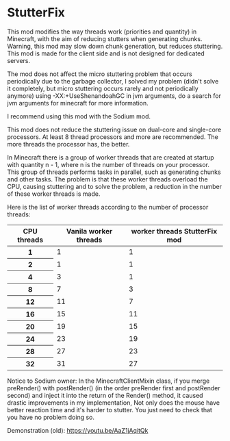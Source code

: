 # StutterFix
This mod modifies the way threads work (priorities and quantity) in Minecraft, with the aim of reducing stutters when generating chunks. Warning, this mod may slow down chunk generation, but reduces stuttering. This mod is made for the client side and is not designed for dedicated servers.

The mod does not affect the micro stuttering problem that occurs periodically due to the garbage collector, I solved my problem (didn't solve it completely, but micro stuttering occurs rarely and not periodically anymore) using -XX:+UseShenandoahGC in jvm arguments, do a search for jvm arguments for minecraft for more information.

I recommend using this mod with the Sodium mod.

This mod does not reduce the stuttering issue on dual-core and single-core processors. At least 8 thread processors and more are recommended. The more threads the processor has, the better.

In Minecraft there is a group of worker threads that are created at startup with quantity n - 1, where n is the number of threads on your processor. This group of threads performs tasks in parallel, such as generating chunks and other tasks.
The problem is that these worker threads overload the CPU, causing stuttering and to solve the problem, a reduction in the number of these worker threads is made.

Here is the list of worker threads according to the number of processor threads:

<table class="table">
  <thead>
    <tr>
      <th scope="col">CPU threads</th>
      <th scope="col">Vanila worker threads</th>
      <th scope="col">worker threads StutterFix mod</th>
    </tr>
  </thead>
  <tbody>
    <tr>
      <th scope="row">1</th>
      <td>1</td>
      <td class="text-danger">1</td>
    </tr>
    <tr>
      <th scope="row">2</th>
      <td>1</td>
      <td class="text-danger">1</td>
    </tr>
    <tr>
      <th scope="row">4</th>
      <td>3</td>
      <td class="text-danger">1</td>
    </tr>
    <tr>
      <th scope="row">8</th>
      <td>7</td>
      <td>3</td>
    </tr>
    <tr>
      <th scope="row">12</th>
      <td>11</td>
      <td>7</td>
    </tr>
    <tr>
      <th scope="row">16</th>
      <td>15</td>
      <td>11</td>
    </tr>
    <tr>
      <th scope="row">20</th>
      <td>19</td>
      <td>15</td>
    </tr>
    <tr>
      <th scope="row">24</th>
      <td>23</td>
      <td>19</td>
    </tr>
    <tr>
      <th scope="row">28</th>
      <td>27</td>
      <td>23</td>
    </tr>
    <tr>
      <th scope="row">32</th>
      <td>31</td>
      <td>27</td>
    </tr>
  </tbody>
</table>

Notice to Sodium owner: In the MinecraftClientMixin class, if you merge preRender() with postRender() (in the order preRender first and postRender second) and inject it into the return of the Render() method, it caused drastic improvements in my implementation, Not only does the mouse have better reaction time and it's harder to stutter. You just need to check that you have no problem doing so.

Demonstration (old):
https://youtu.be/AaZ1jAqitQk
